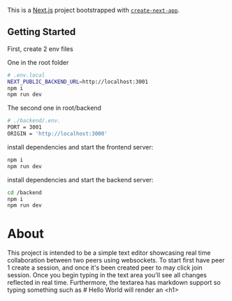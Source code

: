 This is a [Next.js](https://nextjs.org/) project bootstrapped with [`create-next-app`](https://github.com/vercel/next.js/tree/canary/packages/create-next-app).

## Getting Started

First, create 2 env files

One in the root folder
 ```bash
# .env.local
NEXT_PUBLIC_BACKEND_URL=http://localhost:3001
npm i
npm run dev

```
The second one in root/backend
 ```bash
# ./backend/.env.
PORT = 3001
ORIGIN = 'http://localhost:3000'
```

install dependencies and start the frontend server:
```bash
npm i
npm run dev
```
install dependencies and start the backend server:

```bash
cd /backend
npm i
npm run dev
```

# About
This project is intended to be a simple text editor showcasing real time collaboration between two peers using websockets.
To start first have peer 1 create a session, and once it's been created peer to may click join session.
Once you begin typing in the text area you'll see all changes reflected in real time.
Furthermore, the textarea has markdown support so typing something such as # Hello World will render an \<h1>
